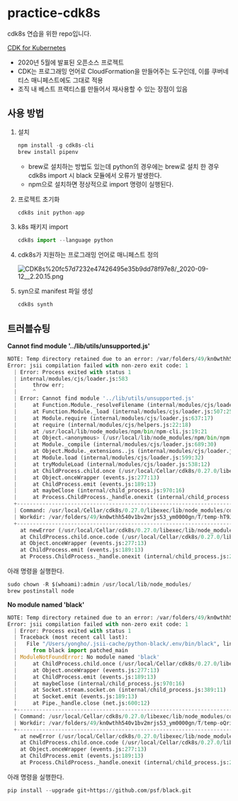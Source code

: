 # practice-cdk8s
cdk8s 연습을 위한 repo입니다.

[CDK for Kubernetes](https://cdk8s.io/)

- 2020년 5월에 발표된 오픈소스 프로젝트
- CDK는 프로그래밍 언어로 CloudFormation을 만들어주는 도구인데, 이를 쿠버네티스 매니페스트에도 그대로 적용
- 조직 내 베스트 프랙티스를 만들어서 재사용할 수 있는 장점이 있음

## 사용 방법

1. 설치

    ```python
    npm install -g cdk8s-cli
    brew install pipenv
    ```

    - brew로 설치하는 방법도 있는데 python의 경우에는 brew로 설치 한 경우 cdk8s import 시 black 모듈에서 오류가 발생한다.
    - npm으로 설치하면 정상적으로 import 명령이 실행된다.
2. 프로젝트 초기화

    ```python
    cdk8s init python-app
    ```

3. k8s 패키지 import

    ```python
    cdk8s import --language python
    ```

4. cdk8s가 지원하는 프로그래밍 언어로 매니페스트 정의

    ![CDK8s%20fc57d7232e47426495e35b9dd78f97e8/_2020-09-12__2.20.15.png](CDK8s%20fc57d7232e47426495e35b9dd78f97e8/_2020-09-12__2.20.15.png)

5. syn으로 manifest 파일 생성

    ```python
    cdk8s synth
    ```

## 트러블슈팅

**Cannot find module '../lib/utils/unsupported.js'**

```python
NOTE: Temp directory retained due to an error: /var/folders/49/kn0wthh540v1bv2mrjs53_ym0000gn/T/temp-hT9JTh
Error: jsii compilation failed with non-zero exit code: 1
  | Error: Process exited with status 1
  | internal/modules/cjs/loader.js:583
  |     throw err;
  |     ^
  | Error: Cannot find module '../lib/utils/unsupported.js'
  |     at Function.Module._resolveFilename (internal/modules/cjs/loader.js:581:15)
  |     at Function.Module._load (internal/modules/cjs/loader.js:507:25)
  |     at Module.require (internal/modules/cjs/loader.js:637:17)
  |     at require (internal/modules/cjs/helpers.js:22:18)
  |     at /usr/local/lib/node_modules/npm/bin/npm-cli.js:19:21
  |     at Object.<anonymous> (/usr/local/lib/node_modules/npm/bin/npm-cli.js:155:3)
  |     at Module._compile (internal/modules/cjs/loader.js:689:30)
  |     at Object.Module._extensions..js (internal/modules/cjs/loader.js:700:10)
  |     at Module.load (internal/modules/cjs/loader.js:599:32)
  |     at tryModuleLoad (internal/modules/cjs/loader.js:538:12)
  |     at ChildProcess.child.once (/usr/local/Cellar/cdk8s/0.27.0/libexec/lib/node_modules/cdk8s-cli/node_modules/jsii-pacmak/lib/util.js:57:31)
  |     at Object.onceWrapper (events.js:277:13)
  |     at ChildProcess.emit (events.js:189:13)
  |     at maybeClose (internal/child_process.js:970:16)
  |     at Process.ChildProcess._handle.onexit (internal/child_process.js:259:5)
  +----------------------------------------------------------------------------------
  | Command: /usr/local/Cellar/cdk8s/0.27.0/libexec/lib/node_modules/cdk8s-cli/node_modules/jsii-pacmak/bin/jsii-pacmak --code-only
  | Workdir: /var/folders/49/kn0wthh540v1bv2mrjs53_ym0000gn/T/temp-hT9JTh
  +----------------------------------------------------------------------------------
    at newError (/usr/local/Cellar/cdk8s/0.27.0/libexec/lib/node_modules/cdk8s-cli/node_modules/jsii-srcmak/lib/util.js:38:20)
    at ChildProcess.child.once.code (/usr/local/Cellar/cdk8s/0.27.0/libexec/lib/node_modules/cdk8s-cli/node_modules/jsii-srcmak/lib/util.js:55:29)
    at Object.onceWrapper (events.js:277:13)
    at ChildProcess.emit (events.js:189:13)
    at Process.ChildProcess._handle.onexit (internal/child_process.js:248:12)
```

아래 명령을 실행한다.

```python
sudo chown -R $(whoami):admin /usr/local/lib/node_modules/
brew postinstall node
```

**No module named 'black'**

```python
NOTE: Temp directory retained due to an error: /var/folders/49/kn0wthh540v1bv2mrjs53_ym0000gn/T/temp-oQri5p
Error: jsii compilation failed with non-zero exit code: 1
  | Error: Process exited with status 1
  | Traceback (most recent call last):
  |   File "/Users/yongho/.jsii-cache/python-black/.env/bin/black", line 5, in <module>
  |     from black import patched_main
  | ModuleNotFoundError: No module named 'black'
  |     at ChildProcess.child.once (/usr/local/Cellar/cdk8s/0.27.0/libexec/lib/node_modules/cdk8s-cli/node_modules/jsii-pacmak/lib/util.js:57:31)
  |     at Object.onceWrapper (events.js:277:13)
  |     at ChildProcess.emit (events.js:189:13)
  |     at maybeClose (internal/child_process.js:970:16)
  |     at Socket.stream.socket.on (internal/child_process.js:389:11)
  |     at Socket.emit (events.js:189:13)
  |     at Pipe._handle.close (net.js:600:12)
  +----------------------------------------------------------------------------------
  | Command: /usr/local/Cellar/cdk8s/0.27.0/libexec/lib/node_modules/cdk8s-cli/node_modules/jsii-pacmak/bin/jsii-pacmak --code-only
  | Workdir: /var/folders/49/kn0wthh540v1bv2mrjs53_ym0000gn/T/temp-oQri5p
  +----------------------------------------------------------------------------------
    at newError (/usr/local/Cellar/cdk8s/0.27.0/libexec/lib/node_modules/cdk8s-cli/node_modules/jsii-srcmak/lib/util.js:38:20)
    at ChildProcess.child.once.code (/usr/local/Cellar/cdk8s/0.27.0/libexec/lib/node_modules/cdk8s-cli/node_modules/jsii-srcmak/lib/util.js:55:29)
    at Object.onceWrapper (events.js:277:13)
    at ChildProcess.emit (events.js:189:13)
    at Process.ChildProcess._handle.onexit (internal/child_process.js:248:12)
```

아래 명령을 실행한다.

```python
pip install --upgrade git+https://github.com/psf/black.git
```